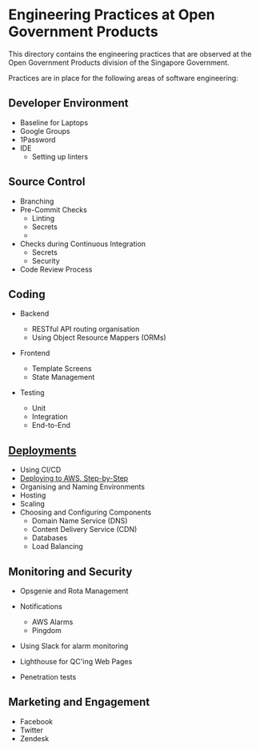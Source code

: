 # Engineering Practices at Open Government Products

This directory contains the engineering practices that are observed at
the Open Government Products division of the Singapore Government.

Practices are in place for the following areas of software engineering:

## Developer Environment

- Baseline for Laptops
- Google Groups
- 1Password
- IDE
  - Setting up linters

## Source Control

- Branching
- Pre-Commit Checks
  - Linting
  - Secrets
  - 
- Checks during Continuous Integration
  - Secrets
  - Security
- Code Review Process

## Coding

- Backend
  - RESTful API routing organisation
  - Using Object Resource Mappers (ORMs)

- Frontend
  - Template Screens
  - State Management

- Testing
  - Unit
  - Integration
  - End-to-End

## [Deployments](./deploying)

- Using CI/CD
- [Deploying to AWS, Step-by-Step](./deploying/AWS)
- Organising and Naming Environments
- Hosting
- Scaling
- Choosing and Configuring Components
  - Domain Name Service (DNS)
  - Content Delivery Service (CDN)
  - Databases
  - Load Balancing
  
## Monitoring and Security

- Opsgenie and Rota Management
- Notifications
  - AWS Alarms
  - Pingdom
- Using Slack for alarm monitoring
- Lighthouse for QC'ing Web Pages

- Penetration tests

## Marketing and Engagement

- Facebook
- Twitter
- Zendesk
